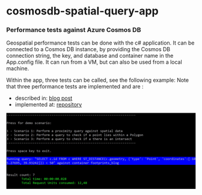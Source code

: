 # cosmosdb-spatial-query-app

### Performance tests against Azure Cosmos DB

Geospatial performance tests can be done with the c# application. It can be connected to a Cosmos DB instance, by providing the Cosmos DB connection string, the key, and database and container name in the App.config file. It can run from a VM, but can also be used from a local machine. 

Within the app, three tests can be called, see the following example:
Note that three performance tests are implemented and are :
- described in: [blog post](https://towardsdatascience.com/geospatial-big-data-performance-tests-with-cosmos-db-and-data-enrichment-with-azure-synapse-257db7d29e41) 
- implemented at: [repository](https://github.com/delange/cosmosdb-spatial-query-perf.git)

<img src="./performance_app.jpg" width=1000px />
